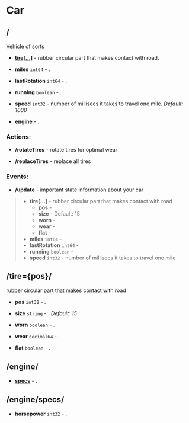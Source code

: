 

# Car


## <a name=""></a>/
Vehicle of sorts


  
* **[tire[…]](#/tire)** - rubber circular part that makes contact with road. 

  
* **miles** `int64` - . 

  
* **lastRotation** `int64` - . 

  
* **running** `boolean` - . 

  
* **speed** `int32` - number of millisecs it takes to travel one mile.  *Default: 1000* 

  
* **[engine](#/engine)** - . 



### Actions:

* <a name="/rotateTires"></a>**/rotateTires** - rotate tires for optimal wear
 
  


  


* <a name="/replaceTires"></a>**/replaceTires** - replace all tires
 
  


  





### Events:

* <a name="/update"></a>**/update** - important state information about your car

 
> * **tire[…]** - rubber circular part that makes contact with road
>     * **pos** -  
>     * **size** -  Default: 15
>     * **worn** -  
>     * **wear** -  
>     * **flat** -  	
> * **miles** `int64` - 	
> * **lastRotation** `int64` - 	
> * **running** `boolean` - 	
> * **speed** `int32` - number of millisecs it takes to travel one mile





## <a name="/tire"></a>/tire={pos}/
rubber circular part that makes contact with road


  
* **pos** `int32` - . 

  
* **size** `string` - .  *Default: 15* 

  
* **worn** `boolean` - . 

  
* **wear** `decimal64` - . 

  
* **flat** `boolean` - . 







## <a name="/engine"></a>/engine/



  
* **[specs](#/engine/specs)** - . 







## <a name="/engine/specs"></a>/engine/specs/



  
* **horsepower** `int32` - . 







